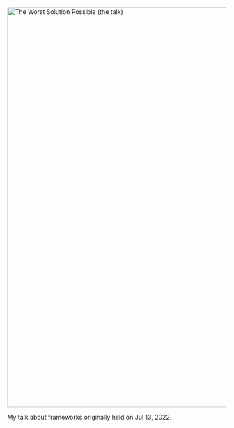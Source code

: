 <img width="920" alt="The Worst Solution Possible (the talk)" src="https://user-images.githubusercontent.com/14220138/178825069-335051d0-0bb7-463d-85bb-45cd834fcaf3.png">


My talk about frameworks originally held on Jul 13, 2022.
